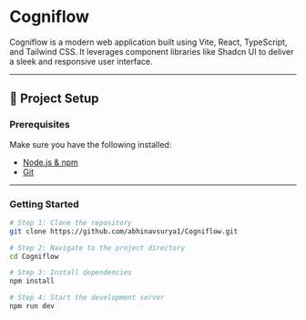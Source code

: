 # Cogniflow

Cogniflow is a modern web application built using Vite, React, TypeScript, and Tailwind CSS. It leverages component libraries like Shadcn UI to deliver a sleek and responsive user interface.

---

## 🚀 Project Setup

### Prerequisites

Make sure you have the following installed:

- [Node.js & npm](https://nodejs.org/)
- [Git](https://git-scm.com/)

---

### Getting Started

```bash
# Step 1: Clone the repository
git clone https://github.com/abhinavsurya1/Cogniflow.git

# Step 2: Navigate to the project directory
cd Cogniflow

# Step 3: Install dependencies
npm install

# Step 4: Start the development server
npm run dev
